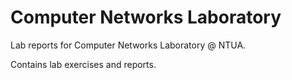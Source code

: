 # Computer Networks Laboratory
Lab reports for Computer Networks Laboratory @ NTUA.

Contains lab exercises and reports.